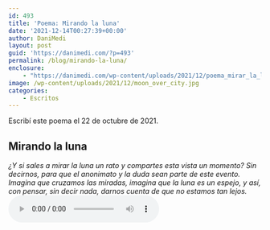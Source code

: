 ```yaml
---
id: 493
title: 'Poema: Mirando la luna'
date: '2021-12-14T00:27:39+00:00'
author: DaniMedi
layout: post
guid: 'https://danimedi.com/?p=493'
permalink: /blog/mirando-la-luna/
enclosure:
    - "https://danimedi.com/wp-content/uploads/2021/12/poema_mirar_la_luna_un_rato.mp3\n407429\naudio/mpeg\n"
image: /wp-content/uploads/2021/12/moon_over_city.jpg
categories:
    - Escritos
---
```


Escribí este poema el 22 de octubre de 2021.

## Mirando la luna

<em>
¿Y si sales a mirar la luna un rato  
y compartes esta vista un momento?  
Sin decirnos, para que el anonimato  
y la duda sean parte de este evento.  
<br>
Imagina que cruzamos las miradas,  
imagina que la luna es un espejo,  
y así, con pensar, sin decir nada,  
darnos cuenta de que no estamos tan lejos.  
</em>
<br>

<audio controls>
  <source src="/assets/audios/poema_mirar_la_luna_un_rato.mp3" type="audio/mpeg">
</audio>
